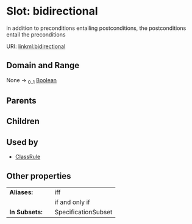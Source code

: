 
# Slot: bidirectional

in addition to preconditions entailing postconditions, the postconditions entail the preconditions

URI: [linkml:bidirectional](https://w3id.org/linkml/bidirectional)


## Domain and Range

None &#8594;  <sub>0..1</sub> [Boolean](types/Boolean.md)

## Parents


## Children


## Used by

 * [ClassRule](ClassRule.md)

## Other properties

|  |  |  |
| --- | --- | --- |
| **Aliases:** | | iff |
|  | | if and only if |
| **In Subsets:** | | SpecificationSubset |
